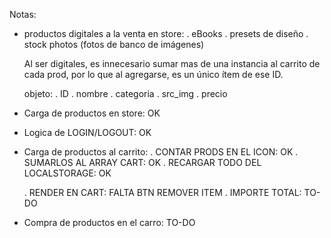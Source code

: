 Notas:

-   productos digitales a la venta en store:
    . eBooks
    . presets de diseño
    . stock photos (fotos de banco de imágenes)

    Al ser digitales, es innecesario sumar mas de una instancia al carrito de cada prod, por lo que al agregarse, es un único ítem de ese ID.

    objeto:
    . ID
    . nombre
    . categoria
    . src_img
    . precio

-   Carga de productos en store: OK
-   Logica de LOGIN/LOGOUT: OK
-   Carga de productos al carrito:
    . CONTAR PRODS EN EL ICON: OK
    . SUMARLOS AL ARRAY CART: OK
    . RECARGAR TODO DEL LOCALSTORAGE: OK

    . RENDER EN CART: FALTA BTN REMOVER ITEM
    . IMPORTE TOTAL: TO-DO

-   Compra de productos en el carro: TO-DO
